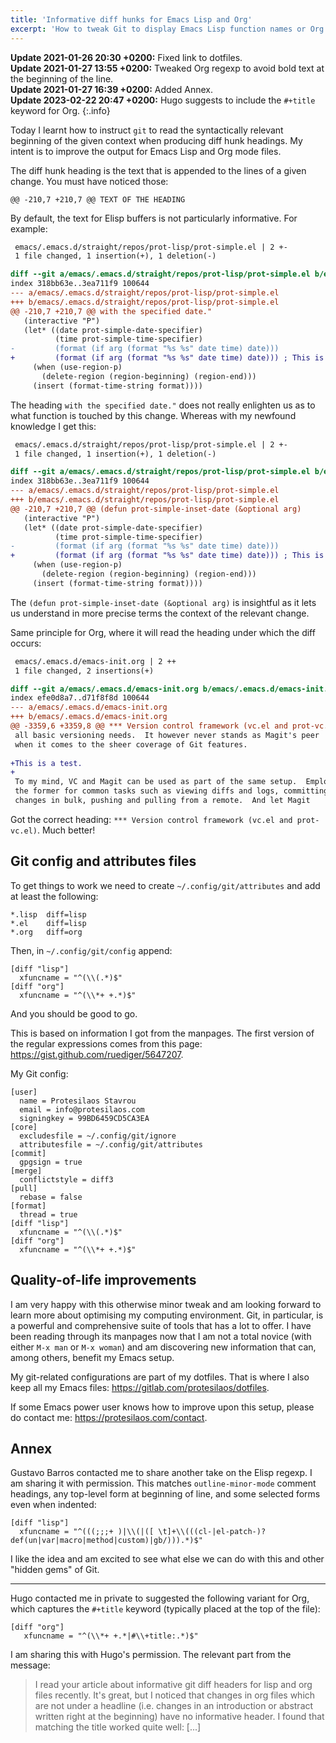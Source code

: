 ```yaml
---
title: 'Informative diff hunks for Emacs Lisp and Org'
excerpt: 'How to tweak Git to display Emacs Lisp function names or Org headings in Git diff hunk headings.'
---
```


**Update 2021-01-26 20:30 +0200:** Fixed link to dotfiles.  
**Update 2021-01-27 13:55 +0200:** Tweaked Org regexp to avoid bold text at
the beginning of the line.  
**Update 2021-01-27 16:39 +0200:** Added Annex.  
**Update 2023-02-22 20:47 +0200:** Hugo suggests to include the
`#+title` keyword for Org.
{:.info}

Today I learnt how to instruct `git` to read the syntactically relevant
beginning of the given context when producing diff hunk headings.  My
intent is to improve the output for Emacs Lisp and Org mode files.

The diff hunk heading is the text that is appended to the lines of a
given change.  You must have noticed those:

```
@@ -210,7 +210,7 @@ TEXT OF THE HEADING
```

By default, the text for Elisp buffers is not particularly informative.
For example:

```diff
 emacs/.emacs.d/straight/repos/prot-lisp/prot-simple.el | 2 +-
 1 file changed, 1 insertion(+), 1 deletion(-)

diff --git a/emacs/.emacs.d/straight/repos/prot-lisp/prot-simple.el b/emacs/.emacs.d/straight/repos/prot-lisp/prot-simple.el
index 318bb63e..3ea711f9 100644
--- a/emacs/.emacs.d/straight/repos/prot-lisp/prot-simple.el
+++ b/emacs/.emacs.d/straight/repos/prot-lisp/prot-simple.el
@@ -210,7 +210,7 @@ with the specified date."
   (interactive "P")
   (let* ((date prot-simple-date-specifier)
          (time prot-simple-time-specifier)
-         (format (if arg (format "%s %s" date time) date)))
+         (format (if arg (format "%s %s" date time) date))) ; This is a test
     (when (use-region-p)
       (delete-region (region-beginning) (region-end)))
     (insert (format-time-string format))))
```

The heading `with the specified date."` does not really enlighten us as
to what function is touched by this change.  Whereas with my newfound
knowledge I get this:

```diff
 emacs/.emacs.d/straight/repos/prot-lisp/prot-simple.el | 2 +-
 1 file changed, 1 insertion(+), 1 deletion(-)

diff --git a/emacs/.emacs.d/straight/repos/prot-lisp/prot-simple.el b/emacs/.emacs.d/straight/repos/prot-lisp/prot-simple.el
index 318bb63e..3ea711f9 100644
--- a/emacs/.emacs.d/straight/repos/prot-lisp/prot-simple.el
+++ b/emacs/.emacs.d/straight/repos/prot-lisp/prot-simple.el
@@ -210,7 +210,7 @@ (defun prot-simple-inset-date (&optional arg)
   (interactive "P")
   (let* ((date prot-simple-date-specifier)
          (time prot-simple-time-specifier)
-         (format (if arg (format "%s %s" date time) date)))
+         (format (if arg (format "%s %s" date time) date))) ; This is a test
     (when (use-region-p)
       (delete-region (region-beginning) (region-end)))
     (insert (format-time-string format))))
```

The `(defun prot-simple-inset-date (&optional arg)` is insightful as it
lets us understand in more precise terms the context of the relevant
change.

Same principle for Org, where it will read the heading under which the
diff occurs:

```diff
 emacs/.emacs.d/emacs-init.org | 2 ++
 1 file changed, 2 insertions(+)

diff --git a/emacs/.emacs.d/emacs-init.org b/emacs/.emacs.d/emacs-init.org
index efe0d8a7..d71f8f8d 100644
--- a/emacs/.emacs.d/emacs-init.org
+++ b/emacs/.emacs.d/emacs-init.org
@@ -3359,6 +3359,8 @@ *** Version control framework (vc.el and prot-vc.el)
 all basic versioning needs.  It however never stands as Magit's peer
 when it comes to the sheer coverage of Git features.
 
+This is a test.
+
 To my mind, VC and Magit can be used as part of the same setup.  Employ
 the former for common tasks such as viewing diffs and logs, committing
 changes in bulk, pushing and pulling from a remote.  And let Magit
```

Got the correct heading: `*** Version control framework (vc.el and
prot-vc.el)`.  Much better!

## Git config and attributes files

To get things to work we need to create `~/.config/git/attributes` and
add at least the following:

```
*.lisp  diff=lisp
*.el    diff=lisp
*.org   diff=org
```

Then, in `~/.config/git/config` append:

```
[diff "lisp"]
  xfuncname = "^(\\(.*)$"
[diff "org"]
  xfuncname = "^(\\*+ +.*)$"
```

And you should be good to go.

This is based on information I got from the manpages.  The first version
of the regular expressions comes from this page:
<https://gist.github.com/ruediger/5647207>.

My Git config:

```
[user]
  name = Protesilaos Stavrou
  email = info@protesilaos.com
  signingkey = 99BD6459CD5CA3EA
[core]
  excludesfile = ~/.config/git/ignore
  attributesfile = ~/.config/git/attributes
[commit]
  gpgsign = true
[merge]
  conflictstyle = diff3
[pull]
  rebase = false
[format]
  thread = true
[diff "lisp"]
  xfuncname = "^(\\(.*)$"
[diff "org"]
  xfuncname = "^(\\*+ +.*)$"
```

## Quality-of-life improvements

I am very happy with this otherwise minor tweak and am looking forward
to learn more about optimising my computing environment.  Git, in
particular, is a powerful and comprehensive suite of tools that has a
lot to offer.  I have been reading through its manpages now that I am
not a total novice (with either `M-x man` or `M-x woman`) and am
discovering new information that can, among others, benefit my Emacs
setup.

My git-related configurations are part of my dotfiles.  That is where I
also keep all my Emacs files: <https://gitlab.com/protesilaos/dotfiles>.

If some Emacs power user knows how to improve upon this setup, please do
contact me: <https://protesilaos.com/contact>.

## Annex

Gustavo Barros contacted me to share another take on the Elisp regexp.
I am sharing it with permission.  This matches `outline-minor-mode`
comment headings, any top-level form at beginning of line, and some
selected forms even when indented:

```
[diff "lisp"]
  xfuncname = "^(((;;;+ )|\\(|([ \t]+\\(((cl-|el-patch-)?def(un|var|macro|method|custom)|gb/))).*)$"
```

I like the idea and am excited to see what else we can do with this and
other "hidden gems" of Git.

* * *

Hugo contacted me in private to suggested the following variant for
Org, which captures the `#+title` keyword (typically placed at the top
of the file):

```
[diff "org"]
   xfuncname = "^(\\*+ +.*|#\\+title:.*)$"
```

I am sharing this with Hugo's permission.  The relevant part from the
message:

> I read your article about informative git diff headers for lisp and org
> files recently. It's great, but I noticed that changes in org files
> which are not under a headline (i.e. changes in an introduction or
> abstract written right at the beginning) have no informative header. I
> found that matching the title worked quite well: [...]
